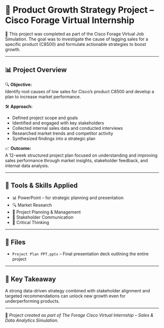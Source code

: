 # 🚀 Product Growth Strategy Project – Cisco Forage Virtual Internship

📌 This project was completed as part of the Cisco Forage Virtual Job Simulation. The goal was to investigate the cause of lagging sales for a specific product (C8500) and formulate actionable strategies to boost growth.

---

## 📊 Project Overview

🔍 **Objective:**  
Identify root causes of low sales for Cisco’s product C8500 and develop a plan to increase market performance.

🛠 **Approach:**  
- Defined project scope and goals  
- Identified and engaged with key stakeholders  
- Collected internal sales data and conducted interviews  
- Researched market trends and competitor activity  
- Synthesized findings into a strategic plan

📈 **Outcome:**  
A 12-week structured project plan focused on understanding and improving sales performance through market insights, stakeholder feedback, and internal data analysis.

---

## 🧰 Tools & Skills Applied

- 📊 PowerPoint – for strategic planning and presentation  
- 🔍 Market Research  
- 📅 Project Planning & Management  
- 💬 Stakeholder Communication  
- 🧠 Critical Thinking

---

## 📁 Files

- `Project Plan PPT.pptx` – Final presentation deck outlining the entire project  
---

## 🧠 Key Takeaway

A strong data-driven strategy combined with stakeholder alignment and targeted recommendations can unlock new growth even for underperforming products.

---

📌 *Project created as part of The Forage Cisco Virtual Internship – Sales & Data Analytics Simulation.*
